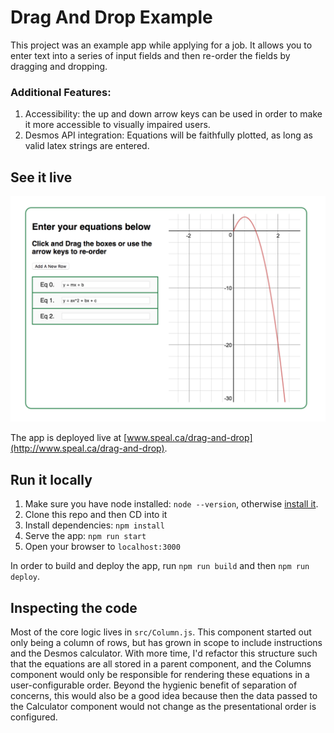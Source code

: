 # Drag And Drop Example

This project was an example app while applying for a job. It allows you to enter text into a series of input fields and then re-order the fields by dragging and dropping.

 ### Additional Features:
1. Accessibility: the up and down arrow keys can be used in order to make it more accessible to visually impaired users.
2. Desmos API integration: Equations will be faithfully plotted, as long as valid latex strings are entered.

## See it live

![Application Screenshot](notes/app.png)

The app is deployed live at [www.speal.ca/drag-and-drop](http://www.speal.ca/drag-and-drop).

## Run it locally

1. Make sure you have node installed: `node --version`, otherwise [install it](https://nodejs.org/).
1. Clone this repo and then CD into it
1. Install dependencies: `npm install`
1. Serve the app: `npm run start`
1. Open your browser to `localhost:3000`

In order to build and deploy the app, run `npm run build` and then `npm run deploy`.

## Inspecting the code

Most of the core logic lives in `src/Column.js`. This component started out only being a column of rows, but has grown in scope to include instructions and the Desmos calculator. With more time, I'd refactor this structure such that the equations are all stored in a parent component, and the Columns component would only be responsible for rendering these equations in a user-configurable order. Beyond the hygienic benefit of separation of concerns, this would also be a good idea because then the data passed to the Calculator component would not change as the presentational order is configured.
